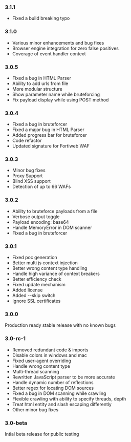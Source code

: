 ### 3.1.1
- Fixed a build breaking typo

### 3.1.0
- Various minor enhancements and bug fixes
- Browser engine integration for zero false positives
- Coverage of event handler context

### 3.0.5

- Fixed a bug in HTML Parser
- Ability to add urls from file
- More modular structure
- Show parameter name while bruteforcing
- Fix payload display while using POST method

### 3.0.4

- Fixed a bug in bruteforcer
- Fixed a major bug in HTML Parser
- Added progress bar for bruteforcer
- Code refactor
- Updated signature for Fortiweb WAF

### 3.0.3

- Minor bug fixes
- Proxy Support
- Blind XSS support
- Detection of up to 66 WAFs

### 3.0.2

- Ability to bruteforce payloads from a file
- Verbose output toggle
- Payload encoding: base64
- Handle MemoryError in DOM scanner
- Fixed a bug in bruteforcer

### 3.0.1

- Fixed poc generation
- Better multi js context injection
- Better wrong content type handling
- Handle high variance of context breakers
- Better efficiency check
- Fixed update mechanism
- Added license
- Added --skip switch
- Ignore SSL certificates

### 3.0.0

Production ready stable release with no known bugs

### 3.0-rc-1

- Removed redundant code & imports
- Disable colors in windows and mac
- Fixed user-agent overriding
- Handle wrong content type
- Multi-thread scanning
- Rewritten JavaScript parser to be more accurate
- Handle dynamic number of reflections
- Better regex for locating DOM sources
- Fixed a bug in DOM scanning while crawling
- Flexible crawling with ability to specify threads, depth
- Treat html entity and slash escaping differently
- Other minor bug fixes

### 3.0-beta

Intial beta release for public testing
